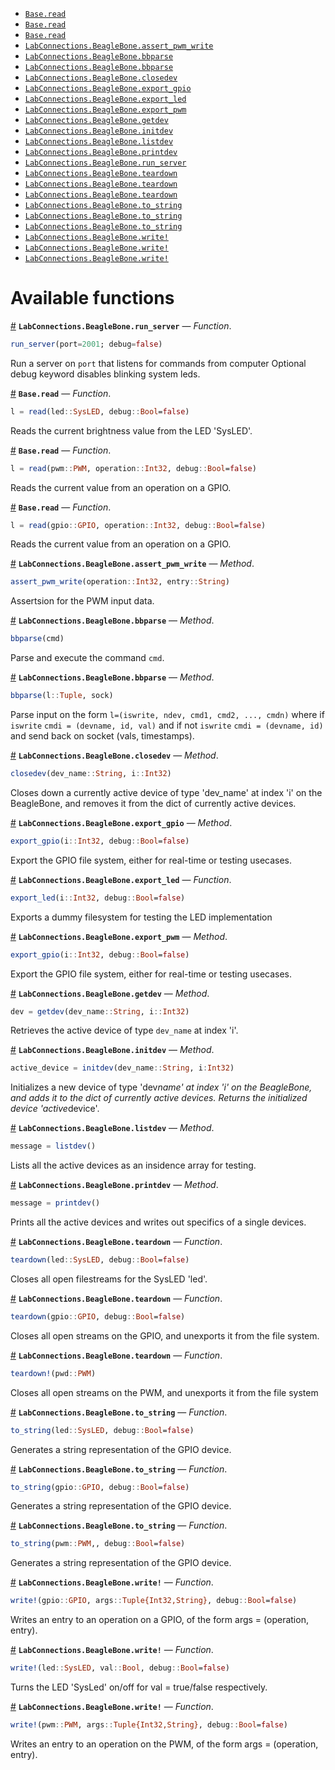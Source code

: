 - [`Base.read`](functions.md#Base.read)
- [`Base.read`](functions.md#Base.read)
- [`Base.read`](functions.md#Base.read)
- [`LabConnections.BeagleBone.assert_pwm_write`](functions.md#LabConnections.BeagleBone.assert_pwm_write-Tuple{Int32,String})
- [`LabConnections.BeagleBone.bbparse`](functions.md#LabConnections.BeagleBone.bbparse-Tuple{Any})
- [`LabConnections.BeagleBone.bbparse`](functions.md#LabConnections.BeagleBone.bbparse-Tuple{Tuple,Any})
- [`LabConnections.BeagleBone.closedev`](functions.md#LabConnections.BeagleBone.closedev-Tuple{String,Int32})
- [`LabConnections.BeagleBone.export_gpio`](functions.md#LabConnections.BeagleBone.export_gpio-Tuple{Int32})
- [`LabConnections.BeagleBone.export_led`](functions.md#LabConnections.BeagleBone.export_led)
- [`LabConnections.BeagleBone.export_pwm`](functions.md#LabConnections.BeagleBone.export_pwm-Tuple{Int32})
- [`LabConnections.BeagleBone.getdev`](functions.md#LabConnections.BeagleBone.getdev-Tuple{String,Int32})
- [`LabConnections.BeagleBone.initdev`](functions.md#LabConnections.BeagleBone.initdev-Tuple{String,Int32})
- [`LabConnections.BeagleBone.listdev`](functions.md#LabConnections.BeagleBone.listdev-Tuple{})
- [`LabConnections.BeagleBone.printdev`](functions.md#LabConnections.BeagleBone.printdev-Tuple{String,Int32})
- [`LabConnections.BeagleBone.run_server`](functions.md#LabConnections.BeagleBone.run_server)
- [`LabConnections.BeagleBone.teardown`](functions.md#LabConnections.BeagleBone.teardown)
- [`LabConnections.BeagleBone.teardown`](functions.md#LabConnections.BeagleBone.teardown)
- [`LabConnections.BeagleBone.teardown`](functions.md#LabConnections.BeagleBone.teardown)
- [`LabConnections.BeagleBone.to_string`](functions.md#LabConnections.BeagleBone.to_string)
- [`LabConnections.BeagleBone.to_string`](functions.md#LabConnections.BeagleBone.to_string)
- [`LabConnections.BeagleBone.to_string`](functions.md#LabConnections.BeagleBone.to_string)
- [`LabConnections.BeagleBone.write!`](functions.md#LabConnections.BeagleBone.write!)
- [`LabConnections.BeagleBone.write!`](functions.md#LabConnections.BeagleBone.write!)
- [`LabConnections.BeagleBone.write!`](functions.md#LabConnections.BeagleBone.write!)


<a id='Available-functions-1'></a>

# Available functions

<a id='LabConnections.BeagleBone.run_server' href='#LabConnections.BeagleBone.run_server'>#</a>
**`LabConnections.BeagleBone.run_server`** &mdash; *Function*.



```julia
run_server(port=2001; debug=false)
```

Run a server on `port` that listens for commands from computer Optional debug keyword disables blinking system leds.

<a id='Base.read' href='#Base.read'>#</a>
**`Base.read`** &mdash; *Function*.



```julia
l = read(led::SysLED, debug::Bool=false)
```

Reads the current brightness value from the LED 'SysLED'.

<a id='Base.read' href='#Base.read'>#</a>
**`Base.read`** &mdash; *Function*.



```julia
l = read(pwm::PWM, operation::Int32, debug::Bool=false)
```

Reads the current value from an operation on a GPIO.

<a id='Base.read' href='#Base.read'>#</a>
**`Base.read`** &mdash; *Function*.



```julia
l = read(gpio::GPIO, operation::Int32, debug::Bool=false)
```

Reads the current value from an operation on a GPIO.

<a id='LabConnections.BeagleBone.assert_pwm_write-Tuple{Int32,String}' href='#LabConnections.BeagleBone.assert_pwm_write-Tuple{Int32,String}'>#</a>
**`LabConnections.BeagleBone.assert_pwm_write`** &mdash; *Method*.



```julia
assert_pwm_write(operation::Int32, entry::String)
```

Assertsion for the PWM input data.

<a id='LabConnections.BeagleBone.bbparse-Tuple{Any}' href='#LabConnections.BeagleBone.bbparse-Tuple{Any}'>#</a>
**`LabConnections.BeagleBone.bbparse`** &mdash; *Method*.



```julia
bbparse(cmd)
```

Parse and execute the command `cmd`.

<a id='LabConnections.BeagleBone.bbparse-Tuple{Tuple,Any}' href='#LabConnections.BeagleBone.bbparse-Tuple{Tuple,Any}'>#</a>
**`LabConnections.BeagleBone.bbparse`** &mdash; *Method*.



```julia
bbparse(l::Tuple, sock)
```

Parse input on the form `l=(iswrite, ndev, cmd1, cmd2, ..., cmdn)` where if `iswrite`     `cmdi = (devname, id, val)`     and if not `iswrite`     `cmdi = (devname, id)` and send back on socket (vals, timestamps).

<a id='LabConnections.BeagleBone.closedev-Tuple{String,Int32}' href='#LabConnections.BeagleBone.closedev-Tuple{String,Int32}'>#</a>
**`LabConnections.BeagleBone.closedev`** &mdash; *Method*.



```julia
closedev(dev_name::String, i::Int32)
```

Closes down a currently active device of type 'dev_name' at index 'i' on the BeagleBone, and removes it from the dict of currently active devices.

<a id='LabConnections.BeagleBone.export_gpio-Tuple{Int32}' href='#LabConnections.BeagleBone.export_gpio-Tuple{Int32}'>#</a>
**`LabConnections.BeagleBone.export_gpio`** &mdash; *Method*.



```julia
export_gpio(i::Int32, debug::Bool=false)
```

Export the GPIO file system, either for real-time or testing usecases.

<a id='LabConnections.BeagleBone.export_led' href='#LabConnections.BeagleBone.export_led'>#</a>
**`LabConnections.BeagleBone.export_led`** &mdash; *Function*.



```julia
export_led(i::Int32, debug::Bool=false)
```

Exports a dummy filesystem for testing the LED implementation

<a id='LabConnections.BeagleBone.export_pwm-Tuple{Int32}' href='#LabConnections.BeagleBone.export_pwm-Tuple{Int32}'>#</a>
**`LabConnections.BeagleBone.export_pwm`** &mdash; *Method*.



```julia
export_gpio(i::Int32, debug::Bool=false)
```

Export the GPIO file system, either for real-time or testing usecases.

<a id='LabConnections.BeagleBone.getdev-Tuple{String,Int32}' href='#LabConnections.BeagleBone.getdev-Tuple{String,Int32}'>#</a>
**`LabConnections.BeagleBone.getdev`** &mdash; *Method*.



```julia
dev = getdev(dev_name::String, i::Int32)
```

Retrieves the active device of type `dev_name` at index 'i'.

<a id='LabConnections.BeagleBone.initdev-Tuple{String,Int32}' href='#LabConnections.BeagleBone.initdev-Tuple{String,Int32}'>#</a>
**`LabConnections.BeagleBone.initdev`** &mdash; *Method*.



```julia
active_device = initdev(dev_name::String, i:Int32)
```

Initializes a new device of type 'dev*name' at index 'i' on the BeagleBone, and adds it to the dict of currently active devices. Returns the initialized device 'active*device'.

<a id='LabConnections.BeagleBone.listdev-Tuple{}' href='#LabConnections.BeagleBone.listdev-Tuple{}'>#</a>
**`LabConnections.BeagleBone.listdev`** &mdash; *Method*.



```julia
message = listdev()
```

Lists all the active devices as an insidence array for testing.

<a id='LabConnections.BeagleBone.printdev-Tuple{String,Int32}' href='#LabConnections.BeagleBone.printdev-Tuple{String,Int32}'>#</a>
**`LabConnections.BeagleBone.printdev`** &mdash; *Method*.



```julia
message = printdev()
```

Prints all the active devices and writes out specifics of a single devices.

<a id='LabConnections.BeagleBone.teardown' href='#LabConnections.BeagleBone.teardown'>#</a>
**`LabConnections.BeagleBone.teardown`** &mdash; *Function*.



```julia
teardown(led::SysLED, debug::Bool=false)
```

Closes all open filestreams for the SysLED 'led'.

<a id='LabConnections.BeagleBone.teardown' href='#LabConnections.BeagleBone.teardown'>#</a>
**`LabConnections.BeagleBone.teardown`** &mdash; *Function*.



```julia
teardown(gpio::GPIO, debug::Bool=false)
```

Closes all open streams on the GPIO, and unexports it from the file system.

<a id='LabConnections.BeagleBone.teardown' href='#LabConnections.BeagleBone.teardown'>#</a>
**`LabConnections.BeagleBone.teardown`** &mdash; *Function*.



```julia
teardown!(pwd::PWM)
```

Closes all open streams on the PWM, and unexports it from the file system

<a id='LabConnections.BeagleBone.to_string' href='#LabConnections.BeagleBone.to_string'>#</a>
**`LabConnections.BeagleBone.to_string`** &mdash; *Function*.



```julia
to_string(led::SysLED, debug::Bool=false)
```

Generates a string representation of the GPIO device.

<a id='LabConnections.BeagleBone.to_string' href='#LabConnections.BeagleBone.to_string'>#</a>
**`LabConnections.BeagleBone.to_string`** &mdash; *Function*.



```julia
to_string(gpio::GPIO, debug::Bool=false)
```

Generates a string representation of the GPIO device.

<a id='LabConnections.BeagleBone.to_string' href='#LabConnections.BeagleBone.to_string'>#</a>
**`LabConnections.BeagleBone.to_string`** &mdash; *Function*.



```julia
to_string(pwm::PWM,, debug::Bool=false)
```

Generates a string representation of the GPIO device.

<a id='LabConnections.BeagleBone.write!' href='#LabConnections.BeagleBone.write!'>#</a>
**`LabConnections.BeagleBone.write!`** &mdash; *Function*.



```julia
write!(gpio::GPIO, args::Tuple{Int32,String}, debug::Bool=false)
```

Writes an entry to an operation on a GPIO, of the form args = (operation, entry).

<a id='LabConnections.BeagleBone.write!' href='#LabConnections.BeagleBone.write!'>#</a>
**`LabConnections.BeagleBone.write!`** &mdash; *Function*.



```julia
write!(led::SysLED, val::Bool, debug::Bool=false)
```

Turns the LED 'SysLed' on/off for val = true/false respectively.

<a id='LabConnections.BeagleBone.write!' href='#LabConnections.BeagleBone.write!'>#</a>
**`LabConnections.BeagleBone.write!`** &mdash; *Function*.



```julia
write!(pwm::PWM, args::Tuple{Int32,String}, debug::Bool=false)
```

Writes an entry to an operation on the PWM, of the form args = (operation, entry).

